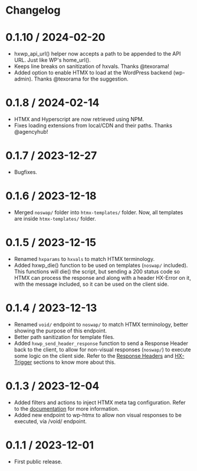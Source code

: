 # Changelog

# 0.1.10 / 2024-02-20
- hxwp_api_url() helper now accepts a path to be appended to the API URL. Just like WP's home_url().
- Keeps line breaks on sanitization of hxvals. Thanks @texorama!
- Added option to enable HTMX to load at the WordPress backend (wp-admin). Thanks @texorama for the suggestion.

# 0.1.8 / 2024-02-14
- HTMX and Hyperscript are now retrieved using NPM.
- Fixes loading extensions from local/CDN and their paths. Thanks @agencyhub!

# 0.1.7 / 2023-12-27
- Bugfixes.

# 0.1.6 / 2023-12-18
- Merged `noswap/` folder into `htmx-templates/` folder. Now, all templates are inside `htmx-templates/` folder.

# 0.1.5 / 2023-12-15
- Renamed `hxparams` to `hxvals` to match HTMX terminology.
- Added hxwp_die() function to be used on templates (`noswap/` included). This functions will die() the script, but sending a 200 status code so HTMX can process the response and along with a header HX-Error on it, with the message included, so it can be used on the client side.

# 0.1.4 / 2023-12-13
- Renamed `void/` endpoint to `noswap/` to match HTMX terminology, better showing the purpose of this endpoint.
- Better path sanitization for template files.
- Added `hxwp_send_header_response` function to send a Response Header back to the client, to allow for non-visual responses (`noswap/`) to execute some logic on the client side. Refer to the [Response Headers](https://htmx.org/docs/#response-headers) and [HX-Trigger](https://htmx.org/headers/hx-trigger/) sections to know more about this.

# 0.1.3 / 2023-12-04
- Added filters and actions to inject HTMX meta tag configuration. Refer to the [documentation](https://htmx.org/docs/#config) for more information.
- Added new endpoint to wp-htmx to allow non visual responses to be executed, vía /void/ endpoint.

# 0.1.1 / 2023-12-01
- First public release.
